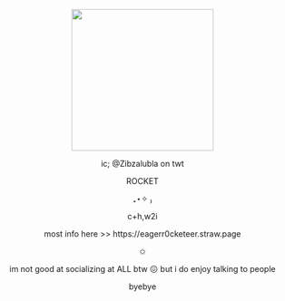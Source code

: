 <p align="center">
  <img width="250" height="250" src="https://i.imgur.com/jnEUtca.png">
</p>
<p align="center">  ic; @Zibzalubla on twt </p>
<p align="center">  ROCKET </p>
<p align="center"> ₊⋆✧ ₎ </p>
<p align="center"> c+h,w2i </p>
<p align="center">  most info here >> https://eagerr0cketeer.straw.page </p>
<p align="center"> ✩‎ </p>
<p align="center">  im not good at socializing at ALL btw 😖 but i do enjoy talking to people </p>
<p align="center"> byebye </p>
